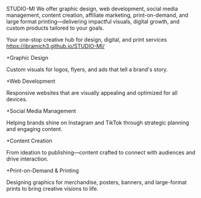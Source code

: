 STUDIO-MI
We offer graphic design, web development, social media management, content creation, affiliate marketing, print-on-demand, and large format printing—delivering impactful visuals, digital growth, and custom products tailored to your goals.

Your one-stop creative hub for design, digital, and print services https://ibramich3.github.io/STUDIO-MI/

+Graphic Design

Custom visuals for logos, flyers, and ads that tell a brand's story.

+Web Development

Responsive websites that are visually appealing and optimized for all devices.

+Social Media Management

Helping brands shine on Instagram and TikTok through strategic planning and engaging content.

+Content Creation

From ideation to publishing—content crafted to connect with audiences and drive interaction.

+Print-on-Demand & Printing

Designing graphics for merchandise, posters, banners, and large-format prints to bring creative visions to life.
